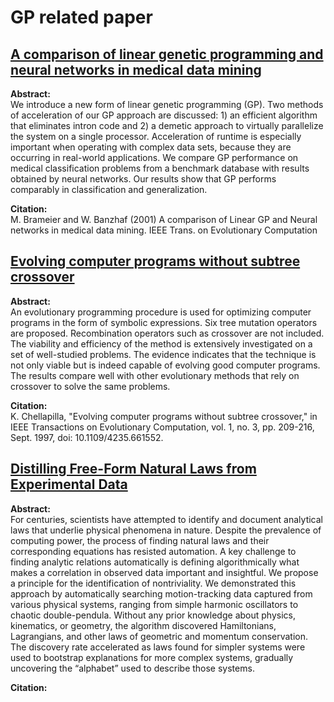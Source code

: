# GP related paper
## [A comparison of linear genetic programming and neural networks in medical data mining](https://ieeexplore.ieee.org/stamp/stamp.jsp?tp=&arnumber=910462)
**Abstract:**  
We introduce a new form of linear genetic programming (GP). Two methods of acceleration of our GP approach are discussed: 1) an efficient algorithm that eliminates intron code and 2) a demetic approach to virtually parallelize the system on a single processor. Acceleration of runtime is especially important when operating with complex data sets, because they are occurring in real-world applications. We compare GP performance on medical classification problems from a benchmark database with results obtained by neural networks. Our results show that GP performs comparably in classification and generalization. 

**Citation:**   
M. Brameier and W. Banzhaf (2001) A comparison of Linear GP and Neural networks in medical data mining. IEEE Trans. on Evolutionary Computation

## [Evolving computer programs without subtree crossover](https://ieeexplore.ieee.org/document/661552)
**Abstract:**  
An evolutionary programming procedure is used for optimizing computer programs in the form of symbolic expressions. Six tree mutation operators are proposed. Recombination operators such as crossover are not included. The viability and efficiency of the method is extensively investigated on a set of well-studied problems. The evidence indicates that the technique is not only viable but is indeed capable of evolving good computer programs. The results compare well with other evolutionary methods that rely on crossover to solve the same problems. 

**Citation:**   
K. Chellapilla, "Evolving computer programs without subtree crossover," in IEEE Transactions on Evolutionary Computation, vol. 1, no. 3, pp. 209-216, Sept. 1997, doi: 10.1109/4235.661552.

## [Distilling Free-Form Natural Laws from Experimental Data](https://science.sciencemag.org/content/324/5923/81)
**Abstract:**  
For centuries, scientists have attempted to identify and document analytical laws that underlie physical phenomena in nature. Despite the prevalence of computing power, the process of finding natural laws and their corresponding equations has resisted automation. A key challenge to finding analytic relations automatically is defining algorithmically what makes a correlation in observed data important and insightful. We propose a principle for the identification of nontriviality. We demonstrated this approach by automatically searching motion-tracking data captured from various physical systems, ranging from simple harmonic oscillators to chaotic double-pendula. Without any prior knowledge about physics, kinematics, or geometry, the algorithm discovered Hamiltonians, Lagrangians, and other laws of geometric and momentum conservation. The discovery rate accelerated as laws found for simpler systems were used to bootstrap explanations for more complex systems, gradually uncovering the “alphabet” used to describe those systems.

**Citation:** 
